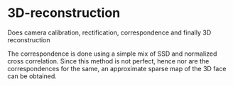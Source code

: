 # 3D-reconstruction
Does camera calibration, rectification, correspondence and finally 3D reconstruction

The correspondence is done using a simple mix of SSD and normalized cross correlation. Since this method is not perfect, hence nor are the correspondences for the same, an approximate sparse map of the 3D face can be obtained.
